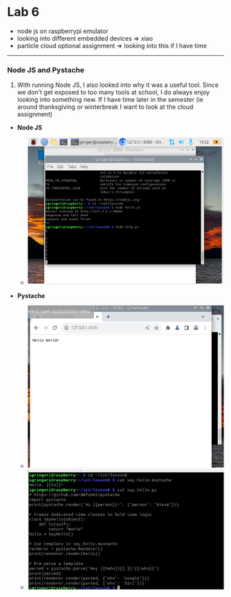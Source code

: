 # Lab 6

-  node js on raspberrypi emulator 
- looking into different embedded devices => xiao 
- particle cloud optional assignment => looking into this if I have time
--- 
### Node JS and Pystache 
1. With running Node JS, I also looked into why it was a useful tool. Since we don't get exposed to too many tools at school, I do always enjoy looking into something new. If I have time later in the semester (ie around thanksgiving or winterbreak I want to look at the cloud assignment)
- **Node JS**
    * ![node](refresh.png)

- **Pystache**
    * ![hello](helloWorld.png)
    * ![cat](cat.png)